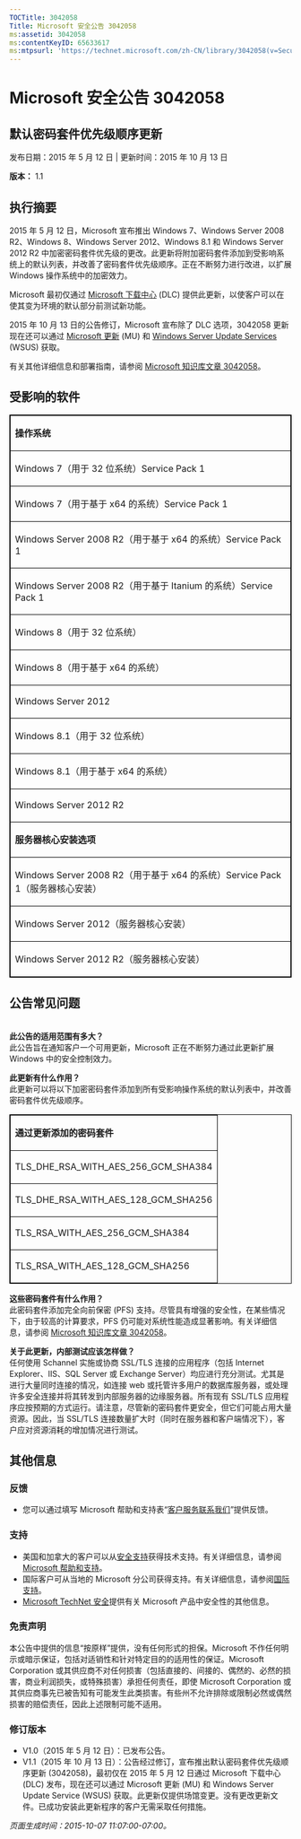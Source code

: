 ```yaml
---
TOCTitle: 3042058
Title: Microsoft 安全公告 3042058
ms:assetid: 3042058
ms:contentKeyID: 65633617
ms:mtpsurl: 'https://technet.microsoft.com/zh-CN/library/3042058(v=Security.10)'
---
```



Microsoft 安全公告 3042058
==========================

默认密码套件优先级顺序更新
--------------------------

发布日期：2015 年 5 月 12 日 | 更新时间：2015 年 10 月 13 日

**版本：** 1.1

执行摘要
--------

2015 年 5 月 12 日，Microsoft 宣布推出 Windows 7、Windows Server 2008 R2、Windows 8、Windows Server 2012、Windows 8.1 和 Windows Server 2012 R2 中加密密码套件优先级的更改。此更新将附加密码套件添加到受影响系统上的默认列表，并改善了密码套件优先级顺序。正在不断努力进行改进，以扩展 Windows 操作系统中的加密效力。

Microsoft 最初仅通过 [Microsoft 下载中心](https://www.microsoft.com/zh-cn/download/default.aspx) (DLC) 提供此更新，以使客户可以在使其变为环境的默认部分前测试新功能。

2015 年 10 月 13 日的公告修订，Microsoft 宣布除了 DLC 选项，3042058 更新现在还可以通过 [Microsoft 更新](http://update.microsoft.com/microsoftupdate/v6/vistadefault.aspx?ln=zh-cn) (MU) 和 [Windows Server Update Services](https://technet.microsoft.com/zh-cn/windowsserver/bb332157.aspx) (WSUS) 获取。

有关其他详细信息和部署指南，请参阅 [Microsoft 知识库文章 3042058](http://support.microsoft.com/zh-cn/kb/3042058)。

受影响的软件
------------

<p></p>
<table style="border:1px solid black;">
<colgroup>
<col width="100%" />
</colgroup>
<tbody>
<tr class="odd">
<td style="border:1px solid black;"><p><strong>操作系统</strong></p></td>
</tr>  
<tr class="even">
<td style="border:1px solid black;"><p>Windows 7（用于 32 位系统）Service Pack 1</p></td>
</tr>  
<tr class="odd">
<td style="border:1px solid black;"><p>Windows 7（用于基于 x64 的系统）Service Pack 1</p></td>
</tr>  
<tr class="even">
<td style="border:1px solid black;"><p>Windows Server 2008 R2（用于基于 x64 的系统）Service Pack 1</p></td>
</tr>  
<tr class="odd">
<td style="border:1px solid black;"><p>Windows Server 2008 R2（用于基于 Itanium 的系统）Service Pack 1</p></td>
</tr>  
<tr class="even">
<td style="border:1px solid black;"><p>Windows 8（用于 32 位系统）</p></td>
</tr>  
<tr class="odd">
<td style="border:1px solid black;"><p>Windows 8（用于基于 x64 的系统）</p></td>
</tr>  
<tr class="even">
<td style="border:1px solid black;"><p>Windows Server 2012</p></td>
</tr>  
<tr class="odd">
<td style="border:1px solid black;"><p>Windows 8.1（用于 32 位系统）</p></td>
</tr>  
<tr class="even">
<td style="border:1px solid black;"><p>Windows 8.1（用于基于 x64 的系统）</p></td>
</tr>  
<tr class="odd">
<td style="border:1px solid black;"><p>Windows Server 2012 R2</p></td>
</tr>  
<tr class="even">
<td style="border:1px solid black;"><p><strong>服务器核心安装选项</strong></p></td>
</tr>  
<tr class="odd">
<td style="border:1px solid black;"><p>Windows Server 2008 R2（用于基于 x64 的系统）Service Pack 1（服务器核心安装）</p></td>
</tr>  
<tr class="even">
<td style="border:1px solid black;"><p>Windows Server 2012（服务器核心安装）</p></td>
</tr>  
<tr class="odd">
<td style="border:1px solid black;"><p>Windows Server 2012 R2（服务器核心安装）</p></td>
</tr>  
</tbody>  
</table>
  
公告常见问题  
------------
  
<span id="sectionToggle2"></span>  
**此公告的适用范围有多大？**  
此公告旨在通知客户一个可用更新，Microsoft 正在不断努力通过此更新扩展 Windows 中的安全控制效力。
  
**此更新有什么作用？**  
此更新可以将以下加密密码套件添加到所有受影响操作系统的默认列表中，并改善密码套件优先级顺序。

<p></p>
<table style="border:1px solid black;">  
<colgroup>  
<col width="100%" />  
</colgroup>  
<tbody>  
<tr class="odd">
<td style="border:1px solid black;"><p><strong>通过更新添加的密码套件</strong></p></td>
</tr>  
<tr class="even">
<td style="border:1px solid black;"><p>TLS_DHE_RSA_WITH_AES_256_GCM_SHA384</p></td>
</tr>  
<tr class="odd">
<td style="border:1px solid black;"><p>TLS_DHE_RSA_WITH_AES_128_GCM_SHA256</p></td>
</tr>  
<tr class="even">
<td style="border:1px solid black;"><p>TLS_RSA_WITH_AES_256_GCM_SHA384</p></td>
</tr>  
<tr class="odd">
<td style="border:1px solid black;"><p>TLS_RSA_WITH_AES_128_GCM_SHA256</p></td>
</tr>  
</tbody>  
</table>
  
**这些密码套件有什么作用？**  
此密码套件添加完全向前保密 (PFS) 支持。尽管具有增强的安全性，在某些情况下，由于较高的计算要求，PFS 仍可能对系统性能造成显著影响。有关详细信息，请参阅 [Microsoft 知识库文章 3042058](http://support.microsoft.com/zh-cn/kb/3042058)。
  
**关于此更新，内部测试应该怎样做？**  
任何使用 Schannel 实施或协商 SSL/TLS 连接的应用程序（包括 Internet Explorer、IIS、SQL Server 或 Exchange Server）均应进行充分测试。尤其是进行大量同时连接的情况，如连接 web 或托管许多用户的数据库服务器，或处理许多安全连接并将其转发到内部服务器的边缘服务器。所有现有 SSL/TLS 应用程序应按预期的方式运行。请注意，尽管新的密码套件更安全，但它们可能占用大量资源。因此，当 SSL/TLS 连接数量扩大时（同时在服务器和客户端情况下），客户应对资源消耗的增加情况进行测试。
  
其他信息  
--------
  
<span id="sectionToggle3"></span>  
### 反馈
  
-   您可以通过填写 Microsoft 帮助和支持表“[客户服务联系我们](http://support.microsoft.com/kb/?scid=sw;en;1257&amp;showpage=1&amp;ws=technet&amp;sd=tech)”提供反馈。
  
### 支持
  
-   美国和加拿大的客户可以从[安全支持](https://support.microsoft.com/zh-cn/gp/gp_security_main)获得技术支持。有关详细信息，请参阅 [Microsoft 帮助和支持](https://support.microsoft.com/zh-cn)。  
-   国际客户可从当地的 Microsoft 分公司获得支持。有关详细信息，请参阅[国际支持](https://support2.microsoft.com/zh-cn/common/international.aspx)。  
-   [Microsoft TechNet 安全](http://technet.microsoft.com/zh-cn/security/default.aspx)提供有关 Microsoft 产品中安全性的其他信息。
  
### 免责声明
  
本公告中提供的信息“按原样”提供，没有任何形式的担保。Microsoft 不作任何明示或暗示保证，包括对适销性和针对特定目的的适用性的保证。Microsoft Corporation 或其供应商不对任何损害（包括直接的、间接的、偶然的、必然的损害，商业利润损失，或特殊损害）承担任何责任，即使 Microsoft Corporation 或其供应商事先已被告知有可能发生此类损害。有些州不允许排除或限制必然或偶然损害的赔偿责任，因此上述限制可能不适用。
  
### 修订版本
  
-   V1.0（2015 年 5 月 12 日）：已发布公告。  
-   V1.1（2015 年 10 月 13 日）：公告经过修订，宣布推出默认密码套件优先级顺序更新 (3042058)，最初仅在 2015 年 5 月 12 日通过 Microsoft 下载中心 (DLC) 发布，现在还可以通过 Microsoft 更新 (MU) 和 Windows Server Update Service (WSUS) 获取。此更新仅提供场馆变更。没有更改更新文件。已成功安装此更新程序的客户无需采取任何措施。
  
*页面生成时间：2015-10-07 11:07:00-07:00。*
